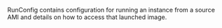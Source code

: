 <!-- Code generated from the comments of the RunConfig struct in builder/amazon/common/run_config.go; DO NOT EDIT MANUALLY -->
RunConfig contains configuration for running an instance from a source
AMI and details on how to access that launched image.
